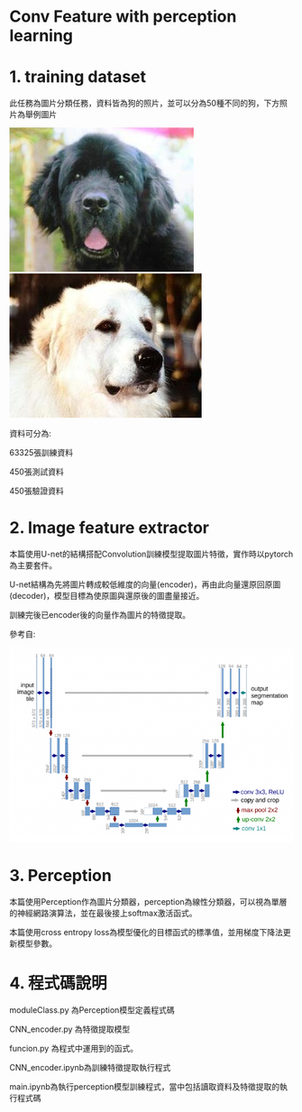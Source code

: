 # Conv Feature with perception learning

# 1.  training dataset
此任務為圖片分類任務，資料皆為狗的照片，並可以分為50種不同的狗，下方照片為舉例圖片

![n02111277_160](https://github.com/ss9636970/KAZE-perception_learning/blob/main/readme/n02111277_160.JPEG)![n02111277_160](https://github.com/ss9636970/KAZE-perception_learning/blob/main/readme/n02111500_113.jpg)



資料可分為:

63325張訓練資料

450張測試資料

450張驗證資料



# 2. Image feature extractor
本篇使用U-net的結構搭配Convolution訓練模型提取圖片特徵，實作時以pytorch為主要套件。

U-net結構為先將圖片轉成較低維度的向量(encoder)，再由此向量還原回原圖(decoder)，模型目標為使原圖與還原後的圖盡量接近。

訓練完後已encoder後的向量作為圖片的特徵提取。

參考自:

[U-net]: https://heartbeat.comet.ml/deep-learning-for-image-segmentation-u-net-architecture-ff17f6e4c1cf	"Deep Learning for Image Segmentation: U-Net Architecture"

![U-net](https://github.com/ss9636970/convFeature-perception_learning/blob/main/readme/U-net.png)

# 3. Perception

本篇使用Perception作為圖片分類器，perception為線性分類器，可以視為單層的神經網路演算法，並在最後接上softmax激活函式。

本篇使用cross entropy loss為模型優化的目標函式的標準值，並用梯度下降法更新模型參數。



# 4. 程式碼說明

moduleClass.py 為Perception模型定義程式碼

CNN_encoder.py 為特徵提取模型

funcion.py 為程式中運用到的函式。

CNN_encoder.ipynb為訓練特徵提取執行程式

main.ipynb為執行perception模型訓練程式，當中包括讀取資料及特徵提取的執行程式碼





